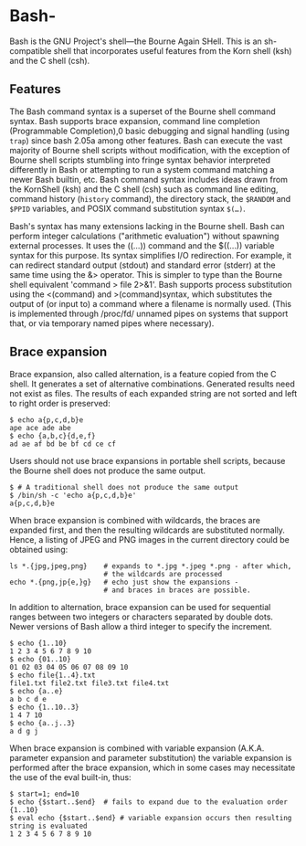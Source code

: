 # Bash-
Bash is the GNU Project's shell—the Bourne Again SHell. This is an sh-compatible shell that incorporates useful features from the Korn shell (ksh) and the C shell (csh).

## Features
The Bash command syntax is a superset of the Bourne shell command syntax. Bash supports brace expansion, command line completion (Programmable Completion),0 basic debugging and signal handling (using ```trap```) since bash 2.05a among other features. Bash can execute the vast majority of Bourne shell scripts without modification, with the exception of Bourne shell scripts stumbling into fringe syntax behavior interpreted differently in Bash or attempting to run a system command matching a newer Bash builtin, etc. Bash command syntax includes ideas drawn from the KornShell (ksh) and the C shell (csh) such as command line editing, command history (```history``` command), the directory stack, the ```$RANDOM``` and ```$PPID``` variables, and POSIX command substitution syntax ```$(…)```.

Bash's syntax has many extensions lacking in the Bourne shell. Bash can perform integer calculations ("arithmetic evaluation") without spawning external processes. It uses the ((…)) command and the $((…)) variable syntax for this purpose. Its syntax simplifies I/O redirection. For example, it can redirect standard output (stdout) and standard error (stderr) at the same time using the &> operator. This is simpler to type than the Bourne shell equivalent 'command > file 2>&1'. Bash supports process substitution using the <(command) and >(command)syntax, which substitutes the output of (or input to) a command where a filename is normally used. (This is implemented through /proc/fd/ unnamed pipes on systems that support that, or via temporary named pipes where necessary).

## Brace expansion

Brace expansion, also called alternation, is a feature copied from the C shell. It generates a set of alternative combinations. Generated results need not exist as files. The results of each expanded string are not sorted and left to right order is preserved:

```
$ echo a{p,c,d,b}e 
ape ace ade abe 
$ echo {a,b,c}{d,e,f} 
ad ae af bd be bf cd ce cf
```

Users should not use brace expansions in portable shell scripts, because the Bourne shell does not produce the same output. 

```
$ # A traditional shell does not produce the same output
$ /bin/sh -c 'echo a{p,c,d,b}e'
a{p,c,d,b}e 
```

When brace expansion is combined with wildcards, the braces are expanded first, and then the resulting wildcards are substituted normally. Hence, a listing of JPEG and PNG images in the current directory could be obtained using:

```
ls *.{jpg,jpeg,png}    # expands to *.jpg *.jpeg *.png - after which, 
                       # the wildcards are processed 
echo *.{png,jp{e,}g}   # echo just show the expansions - 
                       # and braces in braces are possible. 
```

In addition to alternation, brace expansion can be used for sequential ranges between two integers or characters separated by double dots. Newer versions of Bash allow a third integer to specify the increment. 

```
$ echo {1..10} 
1 2 3 4 5 6 7 8 9 10 
$ echo {01..10} 
01 02 03 04 05 06 07 08 09 10 
$ echo file{1..4}.txt 
file1.txt file2.txt file3.txt file4.txt 
$ echo {a..e} 
a b c d e 
$ echo {1..10..3} 
1 4 7 10 
$ echo {a..j..3} 
a d g j 
```

When brace expansion is combined with variable expansion (A.K.A. parameter expansion and parameter substitution) the variable expansion is performed after the brace expansion, which in some cases may necessitate the use of the eval built-in, thus: 

```
$ start=1; end=10 
$ echo {$start..$end}  # fails to expand due to the evaluation order 
{1..10} 
$ eval echo {$start..$end} # variable expansion occurs then resulting string is evaluated 
1 2 3 4 5 6 7 8 9 10 
```
